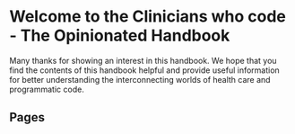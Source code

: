 # Welcome to the Clinicians who code - The Opinionated Handbook
Many thanks for showing an interest in this handbook. We hope that you find the contents of this handbook helpful and provide useful information for better understanding the interconnecting worlds of health care and programmatic code.

## Pages
